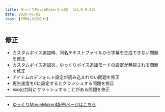 ```yaml
---
title: ゆっくりMovieMaker4 α92 （v3.9.9.92）
date: 2020-06-02
tags: [YMM4,お知らせ]
---
```

## 修正
- カスタムボイス追加時、同名テキストファイルから字幕を生成できない問題を修正
- カスタムボイス追加次、ゆっくりボイス追加モードの設定が無視される問題を修正
- アイテムのデフォルト設定が読み込まれない問題を修正
- 再生速度を0に設定するとクラッシュする問題を修正
- exo出力時にクラッシュすることがある問題を修正

---

- [ゆっくりMovieMaker4配布ページはこちら](../index.md)